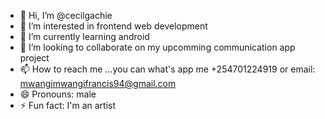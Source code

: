 - 👋 Hi, I’m @cecilgachie
- 👀 I’m interested in frontend web development
- 🌱 I’m currently learning android 
- 💞️ I’m looking to collaborate on my upcomming communication app project
- 📫 How to reach me ...you can what's app me +254701224919 or email: mwangimwangifrancis94@gmail.com 
- 😄 Pronouns: male
- ⚡ Fun fact: I'm an artist


